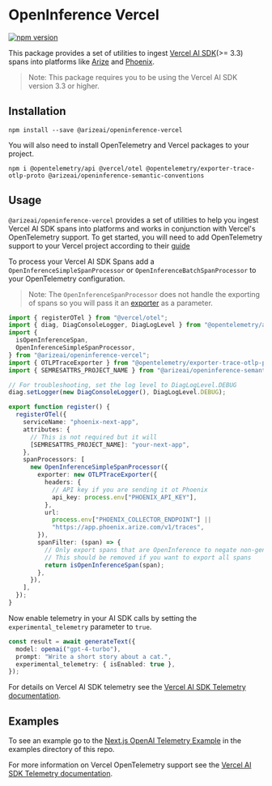 # OpenInference Vercel

[![npm version](https://badge.fury.io/js/@arizeai%2Fopeninference-vercel.svg)](https://badge.fury.io/js/@arizeai%2Fopeninference-vercel)

This package provides a set of utilities to ingest [Vercel AI SDK](https://github.com/vercel/ai)(>= 3.3) spans into platforms like [Arize](https://arize.com/) and [Phoenix](https://phoenix.arize.com/).

> Note: This package requires you to be using the Vercel AI SDK version 3.3 or higher.

## Installation

```shell
npm install --save @arizeai/openinference-vercel
```

You will also need to install OpenTelemetry and Vercel packages to your project.

```shell
npm i @opentelemetry/api @vercel/otel @opentelemetry/exporter-trace-otlp-proto @arizeai/openinference-semantic-conventions
```

## Usage

`@arizeai/openinference-vercel` provides a set of utilities to help you ingest Vercel AI SDK spans into platforms and works in conjunction with Vercel's OpenTelemetry support. To get started, you will need to add OpenTelemetry support to your Vercel project according to their [guide](https://vercel.com/docs/observability/otel-overview)

To process your Vercel AI SDK Spans add a `OpenInferenceSimpleSpanProcessor` or `OpenInferenceBatchSpanProcessor` to your OpenTelemetry configuration.

> Note: The `OpenInferenceSpanProcessor` does not handle the exporting of spans so you will pass it an [exporter](https://opentelemetry.io/docs/languages/js/exporters/) as a parameter.

```typescript
import { registerOTel } from "@vercel/otel";
import { diag, DiagConsoleLogger, DiagLogLevel } from "@opentelemetry/api";
import {
  isOpenInferenceSpan,
  OpenInferenceSimpleSpanProcessor,
} from "@arizeai/openinference-vercel";
import { OTLPTraceExporter } from "@opentelemetry/exporter-trace-otlp-proto";
import { SEMRESATTRS_PROJECT_NAME } from "@arizeai/openinference-semantic-conventions";

// For troubleshooting, set the log level to DiagLogLevel.DEBUG
diag.setLogger(new DiagConsoleLogger(), DiagLogLevel.DEBUG);

export function register() {
  registerOTel({
    serviceName: "phoenix-next-app",
    attributes: {
      // This is not required but it will
      [SEMRESATTRS_PROJECT_NAME]: "your-next-app",
    },
    spanProcessors: [
      new OpenInferenceSimpleSpanProcessor({
        exporter: new OTLPTraceExporter({
          headers: {
            // API key if you are sending it ot Phoenix
            api_key: process.env["PHOENIX_API_KEY"],
          },
          url:
            process.env["PHOENIX_COLLECTOR_ENDPOINT"] ||
            "https://app.phoenix.arize.com/v1/traces",
        }),
        spanFilter: (span) => {
          // Only export spans that are OpenInference to negate non-generative spans
          // This should be removed if you want to export all spans
          return isOpenInferenceSpan(span);
        },
      }),
    ],
  });
}
```

Now enable telemetry in your AI SDK calls by setting the `experimental_telemetry` parameter to `true`.

```typescript
const result = await generateText({
  model: openai("gpt-4-turbo"),
  prompt: "Write a short story about a cat.",
  experimental_telemetry: { isEnabled: true },
});
```

For details on Vercel AI SDK telemetry see the [Vercel AI SDK Telemetry documentation](https://sdk.vercel.ai/docs/ai-sdk-core/telemetry).

## Examples

To see an example go to the [Next.js OpenAI Telemetry Example](https://github.com/Arize-ai/openinference/tree/main/js/examples/next-openai-telemetry-app) in the examples directory of this repo.

For more information on Vercel OpenTelemetry support see the [Vercel AI SDK Telemetry documentation](https://sdk.vercel.ai/docs/ai-sdk-core/telemetry).
